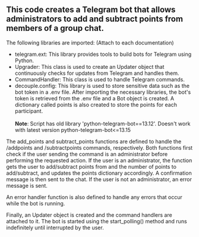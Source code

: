 ## This code creates a Telegram bot that allows administrators to add and subtract points from members of a group chat.



The following libraries are imported: (Attach to each documentation)

- telegram.ext: This library provides tools to build bots for Telegram using Python.
- Upgrader: This class is used to create an Updater object that continuously checks for updates from Telegram and handles them.
- CommandHandler: This class is used to handle Telegram commands.
- decouple.config: This library is used to store sensitive data such as the bot token in a .env file.
After importing the necessary libraries, the bot's token is retrieved from the .env file and a Bot object is created. A dictionary called points is also created to store the points for each participant.<br><br>
    **Note**: Script has old library 'python-telegram-bot==13.12'. Doesn't work with latest version python-telegram-bot<=13.15<br>

The add_points and subtract_points functions are defined to handle the /addpoints and /subtractpoints commands, respectively. Both functions first check if the user sending the command is an administrator before performing the requested action. If the user is an administrator, the function gets the user to add/subtract points from and the number of points to add/subtract, and updates the points dictionary accordingly. A confirmation message is then sent to the chat. If the user is not an administrator, an error message is sent.

An error handler function is also defined to handle any errors that occur while the bot is running.

Finally, an Updater object is created and the command handlers are attached to it. The bot is started using the start_polling() method and runs indefinitely until interrupted by the user.




